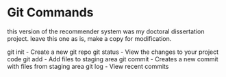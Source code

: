 # Git Commands
this version of the recommender system was my doctoral dissertation project.
leave this one as is, make a copy for modification.


git init - Create a new git repo
git status - View the changes to your project code
git add - Add files to staging area
git commit - Creates a new commit with files from staging area
git log - View recent commits
